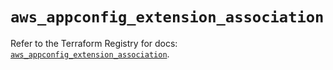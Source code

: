 # `aws_appconfig_extension_association`

Refer to the Terraform Registry for docs: [`aws_appconfig_extension_association`](https://registry.terraform.io/providers/hashicorp/aws/5.70.0/docs/resources/appconfig_extension_association).
